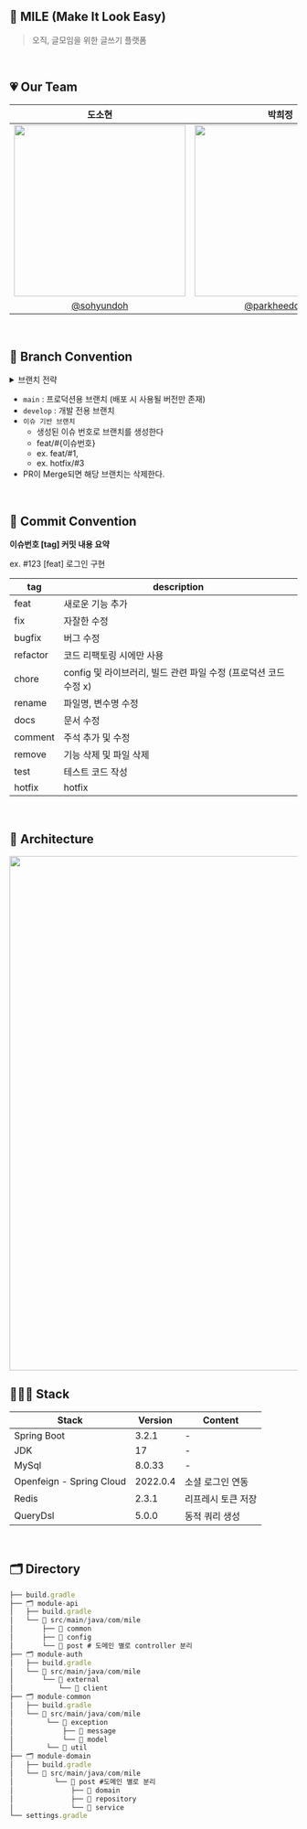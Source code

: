 ## 📖 MILE (Make It Look Easy)

> 오직, 글모임을 위한 글쓰기 플랫폼

 
 <br/>



## 💗 Our Team

|도소현|박희정|
|:------:|:------:|
|<img src="https://avatars.githubusercontent.com/u/79795051?v=4" width="300" height="300" />|<img src="https://github.com/GOSOPT-CDS-TEAM2/frontend/assets/97084864/c6d35974-8fc1-4089-93be-9430d4d33d2d" width="300" height="300" />|
|[@sohyundoh](https://github.com/sohyundoh)|[@parkheeddong](https://github.com/parkheeddong)|


<br/>

## 🌳 Branch Convention
<details>
	<summary> 브랜치 전략 </summary>
  	<div markdown="1">
      <img src="https://github.com/Mile-Writings/Mile-Server/assets/116873401/013c85c1-675e-484a-a453-83de917f5684" width = "500" >
  	</div>
</details>

- `main` : 프로덕션용 브랜치 (배포 시 사용될 버전만 존재)
- `develop` : 개발 전용 브랜치
- `이슈 기반 브랜치`
    - 생성된 이슈 번호로 브랜치를 생성한다
    - feat/#{이슈번호}
    - ex. feat/#1,
    - ex. hotfix/#3
- PR이 Merge되면 해당 브랜치는 삭제한다.



<br />


## 📌 Commit Convention
**이슈번호 [tag] 커밋 내용 요약**

ex. #123 [feat] 로그인 구현

| tag | description |
| --- | --- |
| feat | 새로운 기능 추가 |
| fix | 자잘한 수정 |
| bugfix | 버그 수정 |
| refactor | 코드 리팩토링 시에만 사용 |
| chore | config 및 라이브러리, 빌드 관련 파일 수정 (프로덕션 코드 수정 x) |
| rename | 파일명, 변수명 수정 |
| docs | 문서 수정 |
| comment | 주석 추가 및 수정 |
| remove | 기능 삭제 및 파일 삭제 |
| test | 테스트 코드 작성 |
| hotfix | hotfix |

<br />


## 📍 Architecture
<img src="https://github.com/Mile-Writings/Mile-Server/assets/116873401/f3eaa175-19fc-4ceb-8ab4-49687ddebf0e" width = "900" >

## 👨🏻‍💻 Stack
| Stack | Version | Content |
| --- | --- | --- |
| Spring Boot | 3.2.1 | - |
| JDK | 17 | - |
| MySql | 8.0.33 | - |
| Openfeign - Spring Cloud | 2022.0.4 | 소셜 로그인 연동 |
| Redis | 2.3.1 | 리프레시 토큰 저장 |
| QueryDsl | 5.0.0 | 동적 쿼리 생성 |

<br />

## 🗂️ Directory
```jsx
├── build.gradle
├── 🗂️ module-api
│   ├── build.gradle
│   └── 📂 src/main/java/com/mile
│       ├── 📂 common
│       ├── 📂 config
│       └── 📂 post # 도메인 별로 controller 분리
├── 🗂️ module-auth
│   ├── build.gradle
│   └── 📂 src/main/java/com/mile
│       └── 📂 external
│           └── 📂 client
├── 🗂️ module-common
│   ├── build.gradle
│   └── 📂 src/main/java/com/mile
│        └── 📂 exception
│            ├── 📂 message
│            └── 📂 model
│        └── 📂 util
├── 🗂️ module-domain
│   ├── build.gradle
│   └── 📂 src/main/java/com/mile
│          └── 📂 post #도메인 별로 분리
│              ├── 📂 domain
│              ├── 📂 repository
│              └── 📂 service
└── settings.gradle
```
